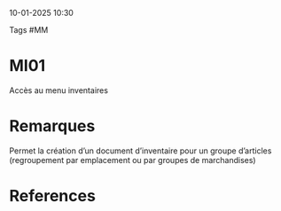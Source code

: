 10-01-2025 10:30

Tags #MM

# MI01

Accès au menu inventaires
# Remarques

Permet la création d’un document d’inventaire pour un groupe d’articles (regroupement par emplacement ou par groupes de marchandises)
# References